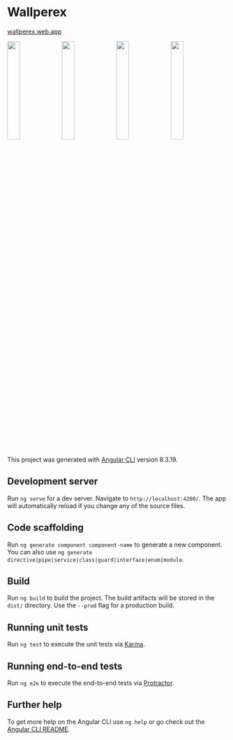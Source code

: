 # Wallperex

[wallperex.web.app](https://wallperex.web.app/)

<img src="https://user-images.githubusercontent.com/45845300/70031489-5fedf580-15d1-11ea-8f15-43b4f526fc4b.png" width="24%"></img> 
<img src="https://user-images.githubusercontent.com/45845300/70031566-8449d200-15d1-11ea-850f-6bc019119612.png" width="24%"></img> 
<img src="https://user-images.githubusercontent.com/45845300/70031675-cb37c780-15d1-11ea-9583-151c329e5910.png" width="24%"></img> 
<img src="https://user-images.githubusercontent.com/45845300/70031732-e73b6900-15d1-11ea-922d-d4ce547eb853.png" width="24%"></img> 

This project was generated with [Angular CLI](https://github.com/angular/angular-cli) version 8.3.19.

## Development server

Run `ng serve` for a dev server. Navigate to `http://localhost:4200/`. The app will automatically reload if you change any of the source files.

## Code scaffolding

Run `ng generate component component-name` to generate a new component. You can also use `ng generate directive|pipe|service|class|guard|interface|enum|module`.

## Build

Run `ng build` to build the project. The build artifacts will be stored in the `dist/` directory. Use the `--prod` flag for a production build.

## Running unit tests

Run `ng test` to execute the unit tests via [Karma](https://karma-runner.github.io).

## Running end-to-end tests

Run `ng e2e` to execute the end-to-end tests via [Protractor](http://www.protractortest.org/).

## Further help

To get more help on the Angular CLI use `ng help` or go check out the [Angular CLI README](https://github.com/angular/angular-cli/blob/master/README.md).
